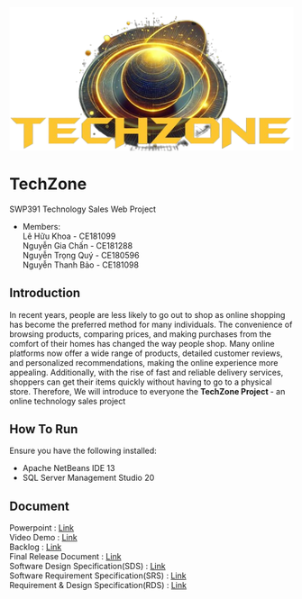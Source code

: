 <p align="center">
  <img src="src/main/webapp/asset/img/img_all/logoImage.png" alt="TechZone Logo" />
</p>

# TechZone
SWP391 Technology Sales Web Project
- Members: <br>
  Lê Hữu Khoa       - CE181099 <br>
  Nguyễn Gia Chấn   - CE181288 <br>
  Nguyễn Trọng Quý  - CE180596 <br>
   Nguyễn Thanh Bảo - CE181098 <br>

## Introduction
In recent years, people are less likely to go out to shop as online shopping has become the preferred method for many individuals. The convenience of browsing products, comparing prices, and making purchases from the comfort of their homes has changed the way people shop. Many online platforms now offer a wide range of products, detailed customer reviews, and personalized recommendations, making the online experience more appealing. Additionally, with the rise of fast and reliable delivery services, shoppers can get their items quickly without having to go to a physical store. Therefore, We will introduce to everyone the <strong> TechZone Project </strong> - an online technology sales project


## How To Run

Ensure you have the following installed:

- Apache NetBeans IDE 13
- SQL Server Management Studio 20



## Document
Powerpoint :  <a href="https://docs.google.com/presentation/d/1oEnXSKn6Pvh1YPD8EgKuGaphYQO2V7nz/edit?usp=sharing&ouid=103845613501192788324&rtpof=true&sd=true" target="_blank"> Link </a> <br>
Video Demo :  <a href="https://drive.google.com/file/d/17dZCRn7ZHDZeIeRsYLlxZ801JlK33fH3/view?usp=sharing" target="_blank"> Link </a> <br>
Backlog :  <a href="https://docs.google.com/spreadsheets/d/1Sle-1qMT1dikpAlhOsJTfNwApkqfZPlP5HwwddCtXpw/edit?gid=0#gid=0" target="_blank"> Link </a> <br>
Final Release Document :  <a href="https://docs.google.com/document/d/1aqgpV54ygmqODNexD35FvlmS1_tp3R2G/edit?usp=sharing&ouid=103845613501192788324&rtpof=true&sd=true" target="_blank"> Link </a> <br>
Software Design Specification(SDS) :  <a href="https://docs.google.com/document/d/18v5f1qEvhDbSzOqS_CDz-fQYn06hGQP2/edit?usp=sharing&ouid=103845613501192788324&rtpof=true&sd=true" target="_blank"> Link </a> <br>
Software Requirement Specification(SRS) :  <a href="https://docs.google.com/document/d/1Cgv_5UspDBMi1FLYn8FCA-b5qMHdC_zm/edit?usp=sharing&ouid=103845613501192788324&rtpof=true&sd=true" target="_blank"> Link </a> <br>
Requirement & Design Specification(RDS) :  <a href="https://docs.google.com/document/d/1uIt7JNihkUHe3aO8i9pmUDv1cZkUWWoe/edit?usp=sharing&ouid=103845613501192788324&rtpof=true&sd=true" target="_blank"> Link </a> <br>


